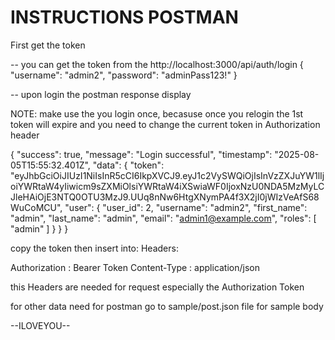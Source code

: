 # INSTRUCTIONS POSTMAN
First get the token

-- you can get the token from the http://localhost:3000/api/auth/login
{
  "username": "admin2",
  "password": "adminPass123!"
}

-- upon login the postman response display

NOTE: make use the you login once, becasuse once you relogin the 1st token will expire and you need to change the current token in Authorization header

{
    "success": true,
    "message": "Login successful",
    "timestamp": "2025-08-05T15:55:32.401Z",
    "data": {
        "token": "eyJhbGciOiJIUzI1NiIsInR5cCI6IkpXVCJ9.eyJ1c2VySWQiOjIsInVzZXJuYW1lIjoiYWRtaW4yIiwicm9sZXMiOlsiYWRtaW4iXSwiaWF0IjoxNzU0NDA5MzMyLCJleHAiOjE3NTQ0OTU3MzJ9.UUq8nNw6HtgXNymPA4f3X2jI0jWIzVeAfS68WuCoMCU",
        "user": {
            "user_id": 2,
            "username": "admin2",
            "first_name": "admin",
            "last_name": "admin",
            "email": "admin1@example.com",
            "roles": [
                "admin"
            ]
        }
    }
}

copy the token then insert into:
Headers:

Authorization : Bearer Token
Content-Type : application/json

this Headers are needed for request especially the Authorization Token 

for other data need for postman go to sample/post.json file for sample body

--ILOVEYOU--


